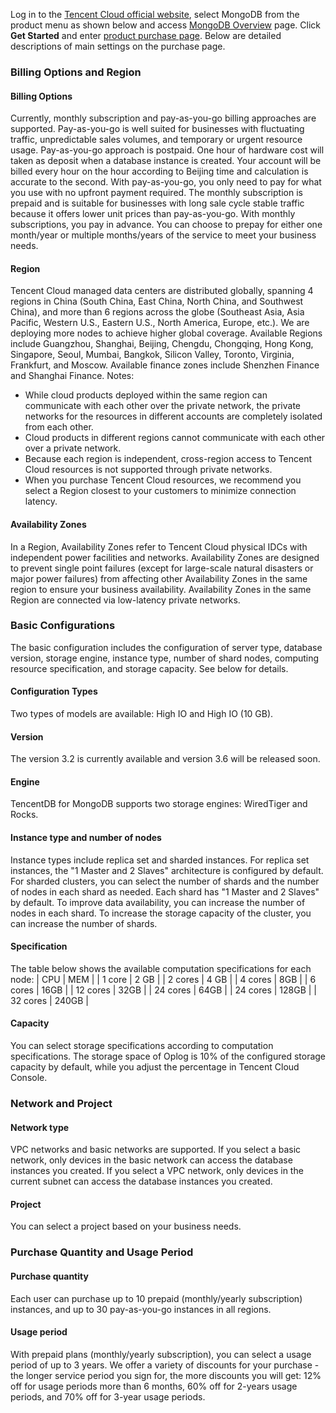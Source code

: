 Log in to the [Tencent Cloud official website](https://cloud.tencent.com/), select MongoDB from the product menu as shown below and access [MongoDB Overview](https://cloud.tencent.com/product/mongodb) page.
Click **Get Started** and enter [product purchase page](https://buy.cloud.tencent.com/mongodb).
Below are detailed descriptions of main settings on the purchase page.
### Billing Options and Region ###
#### Billing Options ####
Currently, monthly subscription and pay-as-you-go billing approaches are supported. Pay-as-you-go is well suited for businesses with fluctuating traffic, unpredictable sales volumes, and temporary or urgent resource usage. Pay-as-you-go approach is postpaid. One hour of hardware cost will taken as deposit when a database instance is created. Your account will be billed every hour on the hour according to Beijing time and calculation is accurate to the second. With pay-as-you-go, you only need to pay for what you use with no upfront payment required. The monthly subscription is prepaid and is suitable for businesses with long sale cycle stable traffic because it offers lower unit prices than pay-as-you-go. With monthly subscriptions, you pay in advance. You can choose to prepay for either one month/year or multiple months/years of the service to meet your business needs.
#### Region ####
Tencent Cloud managed data centers are distributed globally, spanning 4 regions in China (South China, East China, North China, and Southwest China), and more than 6 regions across the globe (Southeast Asia, Asia Pacific, Western U.S., Eastern U.S., North America, Europe, etc.). We are deploying more nodes to achieve higher global coverage. Available Regions include Guangzhou, Shanghai, Beijing, Chengdu, Chongqing, Hong Kong, Singapore, Seoul, Mumbai, Bangkok, Silicon Valley, Toronto, Virginia, Frankfurt, and Moscow. Available finance zones include Shenzhen Finance and Shanghai Finance.
Notes: 
- While cloud products deployed within the same region can communicate with each other over the private network, the private networks for the resources in different accounts are completely isolated from each other.
- Cloud products in different regions cannot communicate with each other over a private network.
- Because each region is independent, cross-region access to Tencent Cloud resources is not supported through private networks.
- When you purchase Tencent Cloud resources, we recommend you select a Region closest to your customers to minimize connection latency.
#### Availability Zones ####
In a Region, Availability Zones refer to Tencent Cloud physical IDCs with independent power facilities and networks. Availability Zones are designed to prevent single point failures (except for large-scale natural disasters or major power failures) from affecting other Availability Zones in the same region to ensure your business availability. Availability Zones in the same Region are connected via low-latency private networks.
### Basic Configurations ####
The basic configuration includes the configuration of server type, database version, storage engine, instance type, number of shard nodes, computing resource specification, and storage capacity. See below for details.
#### Configuration Types ####
Two types of models are available: High IO and High IO (10 GB).
#### Version ####
The version 3.2 is currently available and version 3.6 will be released soon.
#### Engine ####
TencentDB for MongoDB supports two storage engines: WiredTiger and Rocks.
#### Instance type and number of nodes ####
Instance types include replica set and sharded instances. For replica set instances, the "1 Master and 2 Slaves" architecture is configured by default. For sharded clusters, you can select the number of shards and the number of nodes in each shard as needed. Each shard has "1 Master and 2 Slaves" by default. To improve data availability, you can increase the number of nodes in each shard. To increase the storage capacity of the cluster, you can increase the number of shards.
#### Specification ####
The table below shows the available computation specifications for each node:
| CPU | MEM |
| 1 core | 2 GB |
| 2 cores | 4 GB |
| 4 cores | 8GB |
| 6 cores | 16GB |
| 12 cores | 32GB |
| 24 cores | 64GB |
| 24 cores | 128GB |
| 32 cores | 240GB |
#### Capacity ####
You can select storage specifications according to computation specifications. The storage space of Oplog is 10% of the configured storage capacity by default, while you adjust the percentage in Tencent Cloud Console.
### Network and Project ###
#### Network type ####
VPC networks and basic networks are supported. If you select a basic network, only devices in the basic network can access the database instances you created. If you select a VPC network, only devices in the current subnet can access the database instances you created.
#### Project ####
You can select a project based on your business needs.
### Purchase Quantity and Usage Period ###
#### Purchase quantity ####
Each user can purchase up to 10 prepaid (monthly/yearly subscription) instances, and up to 30 pay-as-you-go instances in all regions.
#### Usage period ####
With prepaid plans (monthly/yearly subscription), you can select a usage period of up to 3 years. We offer a variety of discounts for your purchase - the longer service period you sign for, the more discounts you will get: 12% off for usage periods more than 6 months, 60% off for 2-years usage periods, and 70% off for 3-year usage periods.
